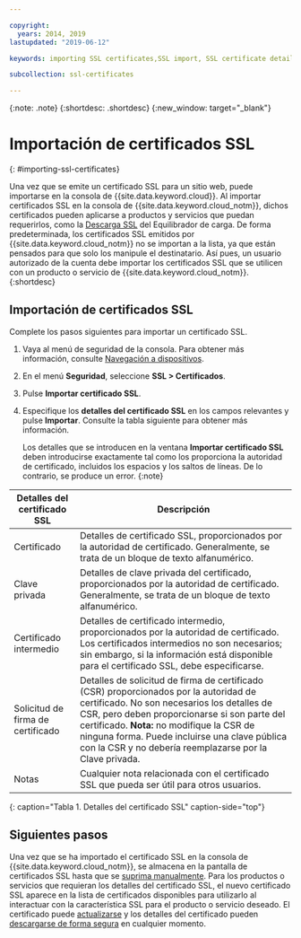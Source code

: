 ```yaml
---

copyright:
  years: 2014, 2019
lastupdated: "2019-06-12"

keywords: importing SSL certificates,SSL import, SSL certificate details

subcollection: ssl-certificates

---
```


{:note: .note}
{:shortdesc: .shortdesc}
{:new_window: target="_blank"}

# Importación de certificados SSL
{: #importing-ssl-certificates}

Una vez que se emite un certificado SSL para un sitio web, puede importarse en la consola de {{site.data.keyword.cloud}}. Al importar certificados SSL en la consola de {{site.data.keyword.cloud_notm}}, dichos certificados pueden aplicarse a productos y servicios que puedan requerirlos, como la [Descarga SSL](/docs/infrastructure/local-load-balancer?topic=local-load-balancer-configuring-ssl-offloading-on-a-load-balancer) del Equilibrador de carga. De forma predeterminada, los certificados SSL emitidos por {{site.data.keyword.cloud_notm}} no se importan a la lista, ya que están pensados para que solo los manipule el destinatario. Así pues, un usuario autorizado de la cuenta debe importar los certificados SSL que se utilicen con un producto o servicio de {{site.data.keyword.cloud_notm}}.
{:shortdesc}

## Importación de certificados SSL

Complete los pasos siguientes para importar un certificado SSL.

1. Vaya al menú de seguridad de la consola. Para obtener más información, consulte [Navegación a dispositivos](/docs/infrastructure/ssl-certificates?topic=virtual-servers-navigating-devices).
2. En el menú **Seguridad**, seleccione **SSL > Certificados**.
3. Pulse **Importar certificado SSL**.
4. Especifique los **detalles del certificado SSL** en los campos relevantes y pulse **Importar**. Consulte la tabla siguiente para obtener más información.

   Los detalles que se introducen en la ventana **Importar certificado SSL** deben introducirse exactamente tal como los proporciona la autoridad de certificado, incluidos los espacios y los saltos de líneas. De lo contrario, se produce un error.
   {:note}

| Detalles del certificado SSL     | Descripción |
| --------------------------- | ----------- |
|Certificado                  | Detalles de certificado SSL, proporcionados por la autoridad de certificado. Generalmente, se trata de un bloque de texto alfanumérico.|
|Clave privada                  | Detalles de clave privada del certificado, proporcionados por la autoridad de certificado. Generalmente, se trata de un bloque de texto alfanumérico.|
|Certificado intermedio     | Detalles de certificado intermedio, proporcionados por la autoridad de certificado. Los certificados intermedios no son necesarios; sin embargo, si la información está disponible para el certificado SSL, debe especificarse.|
|Solicitud de firma de certificado  | Detalles de solicitud de firma de certificado (CSR) proporcionados por la autoridad de certificado. No son necesarios los detalles de CSR, pero deben proporcionarse si son parte del certificado. **Nota:** no modifique la CSR de ninguna forma. Puede incluirse una clave pública con la CSR y no debería reemplazarse por la Clave privada.|
|Notas                        | Cualquier nota relacionada con el certificado SSL que pueda ser útil para otros usuarios.|
{: caption="Tabla 1. Detalles del certificado SSL" caption-side="top"}

## Siguientes pasos

Una vez que se ha importado el certificado SSL en la consola de {{site.data.keyword.cloud_notm}}, se almacena en la pantalla de certificados SSL hasta que se [suprima manualmente](/docs/infrastructure/ssl-certificates?topic=ssl-certificates-deleting-ssl-certificates#deleting-ssl-certificates). Para los productos o servicios que requieran los detalles del certificado SSL, el nuevo certificado SSL aparece en la lista de certificados disponibles para utilizarlo al interactuar con la característica SSL para el producto o servicio deseado. El certificado puede [actualizarse](/docs/infrastructure/ssl-certificates?topic=ssl-certificates-viewing-and-updating-ssl-certificates) y los detalles del certificado pueden [descargarse de forma segura](/docs/infrastructure/ssl-certificates?topic=ssl-certificates-downloading-ssl-certificate-details) en cualquier momento.
